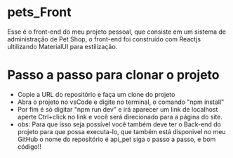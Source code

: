 # pets_Front
Esse é o front-end do meu projeto pessoal, que consiste em um sistema de administração de Pet Shop, o front-end foi construído com Reactjs ultilizando MaterialUI para estilização.

# Passo a passo para clonar o projeto

- Copie a URL do repositório e faça um clone do projeto
- Abra o projeto no vsCode e digite no terminal, o comando "npm install"
- Por fim é só digitar "npm run dev" e irá aparecer um link de localhost aperte Ctrl+click no link e você será direcionado para a página do site.
- obs: Para que isso seja possível você também deve ter o Back-end do projeto para que possa executa-lo, que também está disponivel no meu GitHub o nome do repositório é api_pet siga o passo a passo, e bom código!!
